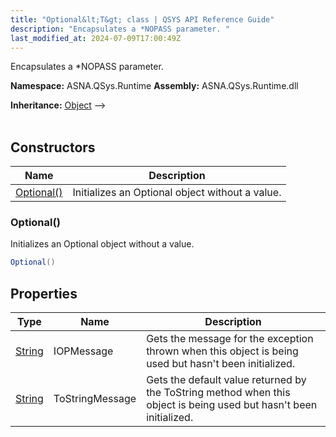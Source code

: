 ```yaml
---
title: "Optional&lt;T&gt; class | QSYS API Reference Guide"
description: "Encapsulates a *NOPASS parameter. "
last_modified_at: 2024-07-09T17:00:49Z
---
```


Encapsulates a *NOPASS parameter.

**Namespace:** ASNA.QSys.Runtime
**Assembly:** ASNA.QSys.Runtime.dll

**Inheritance:** [Object](https://docs.microsoft.com/en-us/dotnet/api/system.object) --> 
<br>
<br>

## Constructors

| Name | Description |
| --- | --- |
| [Optional()](#optional) | Initializes an Optional object without a value.

### Optional()

Initializes an Optional object without a value.

```cs
Optional()
```

## Properties

| Type | Name | Description
| --- | --- | --- 
| [String](https://learn.microsoft.com/en-us/dotnet/api/system.string?view=net-8.0) | IOPMessage | Gets the message for the exception thrown when this object is being used but hasn't been initialized. |
| [String](https://learn.microsoft.com/en-us/dotnet/api/system.string?view=net-8.0) | ToStringMessage | Gets the default value returned by the ToString method when this object is being used but hasn't been initialized. |
